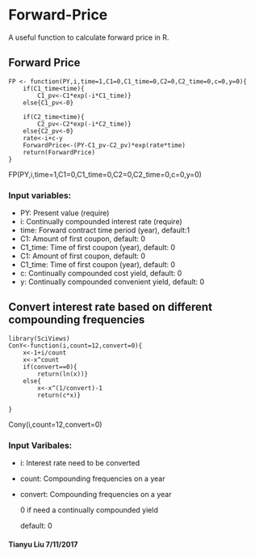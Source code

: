 # Forward-Price

A useful function to calculate forward price in R.

## Forward Price


	FP <- function(PY,i,time=1,C1=0,C1_time=0,C2=0,C2_time=0,c=0,y=0){
		if(C1_time<time){
			C1_pv<-C1*exp(-i*C1_time)} 
		else{C1_pv<-0}

		if(C2_time<time){
			C2_pv<-C2*exp(-i*C2_time)}
		else{C2_pv<-0}
		rate<-i+c-y
		ForwardPrice<-(PY-C1_pv-C2_pv)*exp(rate*time)
		return(ForwardPrice)
	}


FP(PY,i,time=1,C1=0,C1_time=0,C2=0,C2_time=0,c=0,y=0)

### Input variables:
  
  * PY: Present value (require) 
  * i: Continually compounded interest rate (require)
  * time: Forward contract time period (year), default:1
  * C1: Amount of first coupon, default: 0
  * C1_time: Time of first coupon (year), default: 0
  * C1: Amount of first coupon, default: 0
  * C1_time: Time of first coupon (year), default: 0
  * c: Continually compounded cost yield, default: 0
  * y: Continually compounded convenient yield, default: 0


## Convert interest rate based on different compounding frequencies



	library(SciViews)
	ConY<-function(i,count=12,convert=0){
		x<-1+i/count
		x<-x^count
		if(convert==0){
			return(ln(x))}
		else{
			x<-x^(1/convert)-1
			return(c*x)}

	}


Cony(i,count=12,convert=0)

### Input Varibales:

* i: Interest rate need to be converted
* count: Compounding frequencies on a year
* convert: Compounding frequencies on a year

     0 if need a continually compounded yield
   
     default: 0


#### Tianyu Liu 7/11/2017
